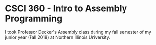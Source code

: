 # CSCI 360 - Intro to Assembly Programming
I took Professor Decker's Assembly class during my fall semester of my junior year (Fall 2018) at Northern Illinois University.
